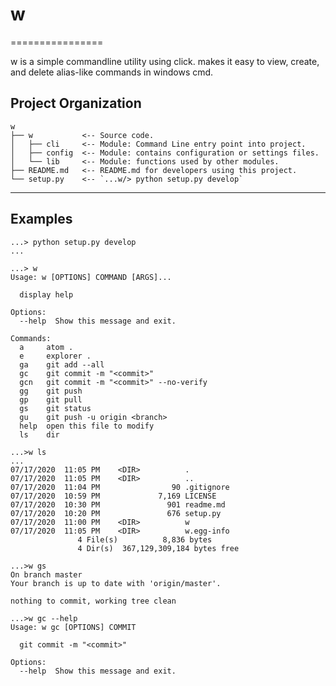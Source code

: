 # w
================

w is a simple commandline utility using click. makes it easy to view, create, and delete alias-like commands in windows cmd.

Project Organization
--------------------
    w
    ├── w           <-- Source code.
    │   ├── cli     <-- Module: Command Line entry point into project.
    │   ├── config  <-- Module: contains configuration or settings files.
    │   └── lib     <-- Module: functions used by other modules.
    ├── README.md   <-- README.md for developers using this project.
    └── setup.py    <-- `...w/> python setup.py develop`
--------------------

## Examples

```
...> python setup.py develop
...

...> w
Usage: w [OPTIONS] COMMAND [ARGS]...

  display help

Options:
  --help  Show this message and exit.

Commands:
  a     atom .
  e     explorer .
  ga    git add --all
  gc    git commit -m "<commit>"
  gcn   git commit -m "<commit>" --no-verify
  gg    git push
  gp    git pull
  gs    git status
  gu    git push -u origin <branch>
  help  open this file to modify
  ls    dir

...>w ls
...
07/17/2020  11:05 PM    <DIR>          .
07/17/2020  11:05 PM    <DIR>          ..
07/17/2020  11:04 PM                90 .gitignore
07/17/2020  10:59 PM             7,169 LICENSE
07/17/2020  10:30 PM               901 readme.md
07/17/2020  10:20 PM               676 setup.py
07/17/2020  11:00 PM    <DIR>          w
07/17/2020  11:05 PM    <DIR>          w.egg-info
               4 File(s)          8,836 bytes
               4 Dir(s)  367,129,309,184 bytes free

...>w gs
On branch master
Your branch is up to date with 'origin/master'.

nothing to commit, working tree clean

...>w gc --help
Usage: w gc [OPTIONS] COMMIT

  git commit -m "<commit>"

Options:
  --help  Show this message and exit.

```
